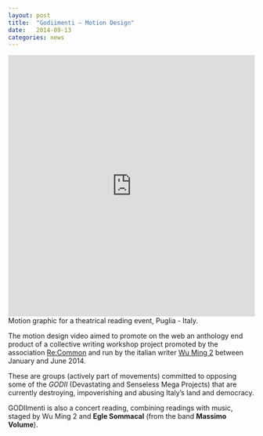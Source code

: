 ```yaml
---
layout: post
title:  "Godiimenti – Motion Design"
date:   2014-09-13
categories: news
---
```

<iframe src="https://player.vimeo.com/video/105421434?color=e74c3c&title=0&byline=0&portrait=0" width="100%" height="533" frameborder="0" webkitallowfullscreen mozallowfullscreen allowfullscreen></iframe>
Motion graphic for a theatrical reading event, Puglia - Italy.

The motion design video aimed to promote on the web an anthology end product of a collective writing workshop project promoted by the association <a href="http://www.recommon.org/eng/godiimenti-abc-guide-to-resist-devastating-mega-projects/" target="_blank">Re:Common</a> and run by the italian writer <a href="http://www.wumingfoundation.com/giap/?p=18780" target="_blank">Wu Ming 2</a> between January and June 2014.
<p>These are groups (actively part of movements) committed to opposing some of the <i>GODII</i> (Devastating and Senseless Mega Projects) that are currently destroying, impoverishing and abusing Italy’s land and democracy.</p>
<p>GODIImenti is also a concert reading, combining readings with music, staged by Wu Ming 2 and <b>Egle Sommacal</b> (from the band <b>Massimo Volume</b>).</p>
